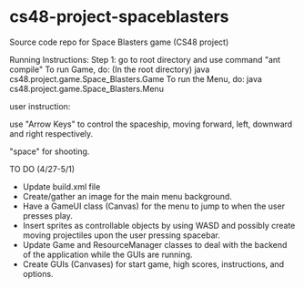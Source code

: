 # cs48-project-spaceblasters
Source code repo for Space Blasters game (CS48 project)
 
Running Instructions:
	Step 1: go to root directory and use command "ant compile"
	To run Game, do: (In the root directory)
	   java cs48.project.game.Space_Blasters.Game
	To run the Menu, do:
   	   java cs48.project.game.Space_Blasters.Menu




user instruction:

use "Arrow Keys" to control the spaceship, moving forward, left, downward and right respectively. 

"space" for shooting.

TO DO (4/27-5/1)
* Update build.xml file
* Create/gather an image for the main menu background. 
* Have a GameUI class (Canvas) for the menu to jump to when the user presses play.
* Insert sprites as controllable objects by using WASD and possibly create moving projectiles
  upon the user pressing spacebar.
* Update Game and ResourceManager classes to deal with the backend of the application while the GUIs
  are running.
* Create GUIs (Canvases) for start game, high scores, instructions, and options.
